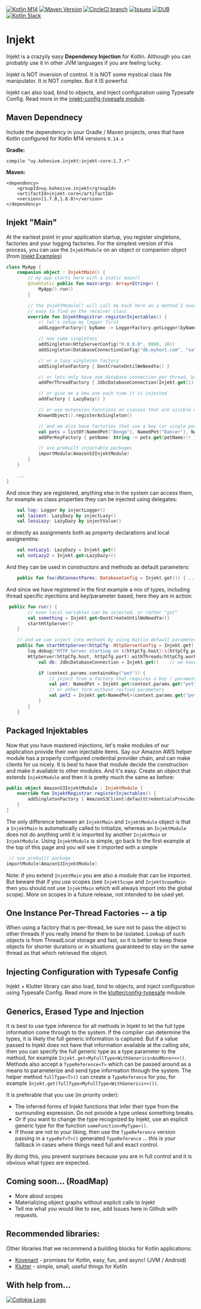 [![Kotlin M14](https://img.shields.io/badge/Kotlin-M14%20%40%200.14.449-blue.svg)](http://kotlinlang.org) [![Maven Version](https://img.shields.io/maven-central/v/uy.kohesive.injekt/injekt-core.svg)](http://search.maven.org/#search%7Cga%7C1%7Cg%3A%22uy.kohesive.injekt%22) [![CircleCI branch](https://img.shields.io/circleci/project/kohesive/injekt/master.svg)](https://circleci.com/gh/kohesive/injekt/tree/master) [![Issues](https://img.shields.io/github/issues/kohesive/injekt.svg)](https://github.com/kohesive/injekt/issues?q=is%3Aopen) [![DUB](https://img.shields.io/dub/l/vibe-d.svg)](https://github.com/kohesive/injekt/blob/master/LICENSE) [![Kotlin Slack](https://img.shields.io/badge/chat-kotlin%20slack-orange.svg)](http://kotlinslackin.herokuapp.com)

# Injekt 

Injekt is a crazyily easy **Dependency Injection** for Kotlin.  Although you can probably use it in other JVM languages if you are feeling lucky.

Injekt is NOT inversion of control.  It is NOT some mystical class file manipulator.  It is NOT complex.  But it IS powerful.

Injekt can also load, bind to objects, and inject configuration using Typesafe Config.  Read more in the [injekt-config-typesafe module](config-typesafe/).

## Maven Dependnecy

Include the dependency in your Gradle / Maven projects, ones that have Kotlin configured for Kotlin M14 versions `0.14.x`

**Gradle:**
```
compile "uy.kohesive.injekt:injekt-core:1.7.+"
```

**Maven:**
```
<dependency>
    <groupId>uy.kohesive.injekt</groupId>
    <artifactId>injekt-core</artifactId>
    <version>[1.7.0,1.8.0)</version>
</dependency>
```

## Injekt "Main"

At the earliest point in your application startup, you register singletons, factories and your logging factories.  For the simplest version of this process, you can use the `InjektModule` on an object or companion object (from [Injekt Examples](https://github.com/kohesive/injekt/blob/master/core/src/example/kotlin/uy/kohesive/injekt/example/MyApp.kt))

```kotlin
class MyApp {
    companion object : InjektMain() {
        // my app starts here with a static main()
        @JvmStatic public fun main(args: Array<String>) {
            MyApp().run()
        }

        // the InjektModule() will call me back here on a method I override.  And all my functions for registration are
        // easy to find on the receiver class
        override fun InjektRegistrar.registerInjectables() {
            // let's setup my logger first
            addLoggerFactory({ byName -> LoggerFactory.getLogger(byName) }, { byClass -> LoggerFactory.getLogger(byClass) })

            // now some singletons
            addSingleton(HttpServerConfig("0.0.0.0", 8080, 16))
            addSingleton(DatabaseConnectionConfig("db.myhost.com", "sa", "sillycat"))

            // or a lazy singleton factory
            addSingletonFactory { DontCreateUntilWeNeedYa() }

            // or lets only have one database connection per thread, basically a singleton per thread
            addPerThreadFactory { JdbcDatabaseConnection(Injekt.get()) }  // wow, nested inections!!!

            // or give me a new one each time it is injected
            addFactory { LazyDazy() }

            // or use extension functions on classes that are visible while in this lambda
            KnownObject().registerAsSingleton()

            // and we also have factories that use a key (or single parameter) to return an instance
            val pets = listOf(NamedPet("Bongo"), NamedPet("Dancer"), NamedPet("Cheetah")).map { it.name to it}.toMap()
            addPerKeyFactory { petName: String -> pets.get(petName)!! }

            // use prebuilt injectable packages
            importModule(AmazonS3InjektModule)
        }
    }

    ...
}
```

And once they are registered, anything else in the system can access them, for example as class properties they can be injected using delegates:

```kotlin
    val log: Logger by injectLogger()
    val laziest: LazyDazy by injectLazy()
    val lessLazy: LazyDazy by injectValue()
```

or directly as assignments both as property declarations and local assignemtns:

```kotlin
    val notLazy1: LazyDazy = Injekt.get()
    val notLazy2 = Injekt.get<LazyDazy>()
```

And they can be used in constructors and methods as default parameters:

```kotlin
    public fun foo(dbConnectParms: DatabaseConfig = Injekt.get()) { ... }
```

And since we have registered in the first example a mix of types, including thread specific injections and key/parameter based, here they are in action:

```kotlin
 public fun run() {
        // even local variables can be injected, or rather "got"
        val something = Injekt.get<DontCreateUntilWeNeedYa>()
        startHttpServer()
    }

    // and we can inject into methods by using Kotlin default parameters
    public fun startHttpServer(httpCfg: HttpServerConfig = Injekt.get()) {
        log.debug("HTTP Server starting on ${httpCfg.host}:${httpCfg.port}")
        HttpServer(httpCfg.host, httpCfg.port).withThreads(httpCfg.workerThreads).handleRequest { context ->
            val db: JdbcDatabaseConnection = Injekt.get()    // we have a connection per thread now!

            if (context.params.containsKey("pet")) {
                // inject from a factory that requires a key / parameter
                val pet: NamedPet = Injekt.get(context.params.get("pet")!!)
                // or other form without reified parameters
                val pet2 = Injekt.get<NamedPet>(context.params.get("pet")!!)
            }
        }
    }
```

## Packaged Injektables

Now that you have mastered injections, let's make modules of our application provide their own injectable items.  Say our Amazon AWS helper module has a properly configured credential provider chain, and can make clients for us nicely.  It is best to have that module decide the construction and make it available to other modules.  And it's easy.  Create an object that extends `InjektModule` and then it is pretty much the same as before:

```kotlin
public object AmazonS3InjektModule : InjektModule {
    override fun InjektRegistrar.registerInjectables() {
        addSingletonFactory { AmazonS3Client(defaultCredentialsProviderChain()) }
    }
}
```

The only difference between an `InjektMain` and `InjektModule` object is that a `InjektMain` is automatically called to initialize, whereas an `InjektModule` does not do anything until it is imported by another `InjektMain` or `InjektModule`.  Using `InjektModule` is simple, go back to the first example at the top of this page and you will see it imported with a simple

```kotlin
 // use prebuilt package
importModule(AmazonS3InjektModule)
```

Note:  if you extend `InjektMain` you are also a module that can be imported.  But beware that if you use scopes (see `InjektScope` and `InjektScopeMain` then you should not use `InjektMain` which will always import into the global scope).  More on scopes in a future release, not intended to be used yet.

## One Instance Per-Thread Factories -- a tip

When using a factory that is per-thread, be sure not to pass the object to other threads if you really intend for them to be isolated.  Lookup of such objects is from ThreadLocal storage and fast, so it is better to keep these objects for shorter durations or in situations guaranteed to stay on the same thread as that which retrieved the object.

## Injecting Configuration with Typesafe Config

Injekt + Klutter library can also load, bind to objects, and inject configuration using Typesafe Config.  Read more in the [klutter/config-typesafe](https://github.com/klutter/klutter/tree/master/config-typesafe) module.

## Generics, Erased Type and Injection

It is best to use type inference for all methods in Injekt to let the full type information come through to the system.  If the compiler can determine
the types, it is likely the full generic information is captured.  But if a value passed to Injekt does not have that information available at the calling
site, then you can specify the full generic type as a type parameter to the method, for example `Injekt.get<MyFullType<WithGenerics<AndMore>>>()`.  Methods also
accept a `TypeReference<T>` which can be passed around as a means to parameterize and send type information through the system.  The helper method `fullType<T>()`
can create a `TypeReference` for you, for example `Injekt.get(fullType<MyFullType<WithGenerics>>())`.

It is preferable that you use (in priority order):

* The inferred forms of Injekt functions that infer their type from the surrounding expression.  Do not provide a type unless something breaks.
* Or if you want to change the type recognized by Injekt, use an explicit generic type for the function `someFunction<MyType>()`.
* If those are not to your liking, then use the `TypeReference` version passing in a `typeRef<T>()` generated `TypeReference` ... this is your fallback in cases where things need full and exact control.

By doing this, you prevent surprises because you are in full control and it is obvious what types are expected.

## Coming soon... (RoadMap)

* More about scopes
* Materializing object graphs without explicit calls to Injekt
* Tell me what you would like to see, add Issues here in Github with requests.

## Recommended libraries:

Other libraries that we recommend a building blocks for Kotlin applications:

* [Kovenant](http://kovenant.komponents.nl) - promises for Kotlin, easy, fun, and async! (JVM / Android)
* [Klutter](http://github.com/klutter) - simple, small, useful things for Kotlin

## With help from...

[![Collokia Logo](https://www.collokia.com/images/collokia-logo-210x75.png)](https://www.collokia.com)




